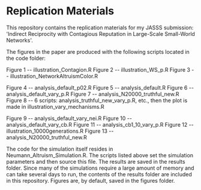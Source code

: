 # Replication Materials
This repository contains the replication materials for my JASSS submission: 'Indirect Reciprocity with Contagious Reputation in Large-Scale Small-World Networks'.

The figures in the paper are produced with the following scripts located in the code folder:

Figure 1  -- illustration_Contagion.R
Figure 2  -- illustration_WS_p.R
Figure 3  -- illustration_NetworkAltruismColor.R

Figure 4  -- analysis_default_p02.R
Figure 5  -- analysis_default.R
Figure 6  -- analysis_default_vary_p.R
Figure 7  -- analysis_N20000_truthful_new.R
Figure 8  -- 6 scripts: analysis_truthful_new_vary_p.R, etc., then the plot is made in illustration_vary_mechanisms.R

Figure 9  -- analysis_default_vary_nei.R
Figure 10 -- analysis_default_vary_cb.R
Figure 11 -- analysis_cb1_10_vary_p.R
Figure 12 -- illustration_10000generations.R
Figure 13 -- analysis_N20000_truthful_new.R

The code for the simulation itself resides in Neumann_Altruism_Simulation.R. The scripts listed above set the simulation parameters and then source this file. The results are saved in the results folder. Since many of the simulations require a large amount of memory and can take several days to run, the contents of the results folder are included in this repository. Figures are, by default, saved in the figures folder.
